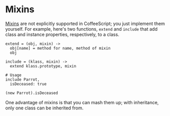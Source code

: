 # Mixins

[Mixins](http://en.wikipedia.org/wiki/Mixin) are not explicitly supported in CoffeeScript; you just implement them yourself. For example, here's two functions, `extend` and
`include` that add class and instance properties, respectively, to a class.

    
    extend = (obj, mixin) ->
      obj[name] = method for name, method of mixin        
      obj
    
    include = (klass, mixin) ->
      extend klass.prototype, mixin
    
    # Usage
    include Parrot,
      isDeceased: true
    
    (new Parrot).isDeceased

One advantage of mixins is that you can mash them up; with inheritance, only one class can be inherited from.
